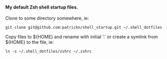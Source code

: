 
#### My default Zsh shell startup files.

Clone to some directory somewhere, ie: 

```
git clone git@github.com:patrickn/shell_startup.git ~/.shell_dotfiles
```

Copy files to ${HOME} and rename with initial '.' or create a symlink from ${HOME} to the file, ie:

```
ln -s ~/.shell_dotfiles/zshrc ~/.zshrc
```

